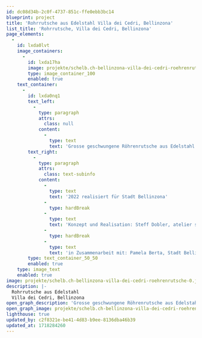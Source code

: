 ```yaml
---
id: dc08d34b-2c0f-4737-851c-ffe0ebb3bc14
blueprint: project
title: 'Rohrrutsche aus Edelstahl Villa dei Cedri, Bellinzona'
list_title: 'Rohrrutsche, Villa dei Cedri, Bellinzona'
page_elements:
  -
    id: lxda0lvt
    image_containers:
      -
        id: lxda17ha
        image: projekte/schelb.ch-bellinzona-villa-dei-cedri-roehrenrutsche-0.jpg
        type: image_container_100
        enabled: true
    text_container:
      -
        id: lxda0nq1
        text_left:
          -
            type: paragraph
            attrs:
              class: null
            content:
              -
                type: text
                text: 'Grosse geschwungene Röhrenrutsche aus Edelstahl mit verschiedenen Segmenten aus Rohr und Gitter, kombiniert mit Lümmelnetzen und farbigen Plexiglasscheibchen. Nebenan eine Robinien-Doppelwippe mit zwei Seilsitzen.'
        text_right:
          -
            type: paragraph
            attrs:
              class: text-subinfo
            content:
              -
                type: text
                text: '2022 realisiert für Stadt Bellinzona'
              -
                type: hardBreak
              -
                type: text
                text: 'Konzept und Realisation: Steff Dobler, atelier schelb+partner ag'
              -
                type: hardBreak
              -
                type: text
                text: 'in Zusammenarbeit mit: Pamela Berta, Stadt Bellinzona'
        type: text_container_50_50
        enabled: true
    type: image_text
    enabled: true
image: projekte/schelb.ch-bellinzona-villa-dei-cedri-roehrenrutsche-0.jpg
description: |-
  Rohrrutsche aus Edelstahl
  Villa dei Cedri, Bellinzona
open_graph_description: 'Grosse geschwungene Röhrenrutsche aus Edelstahl mit verschiedenen Segmenten aus Rohr und Gitter, kombiniert mit Lümmelnetzen und farbigen Plexiglasscheibchen. Nebenan eine Robinien-Doppelwippe mit zwei Seilsitzen.'
open_graph_image: projekte/schelb.ch-bellinzona-villa-dei-cedri-roehrenrutsche-0.jpg
lighthouse: true
updated_by: c2f8321e-be41-4d83-b9ee-8136dba46b39
updated_at: 1718284260
---
```

